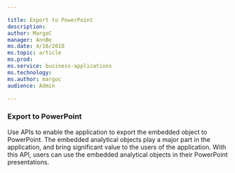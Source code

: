 ```yaml
---

title: Export to PowerPoint
description: 
author: MargoC
manager: AnnBe
ms.date: 4/16/2018
ms.topic: article
ms.prod: 
ms.service: business-applications
ms.technology: 
ms.author: margoc
audience: Admin

---
```

### Export to PowerPoint



Use APIs to enable the application to export the embedded object to PowerPoint.
The embedded analytical objects play a major part in the application, and bring
significant value to the users of the application. With this API, users can use
the embedded analytical objects in their PowerPoint presentations.
